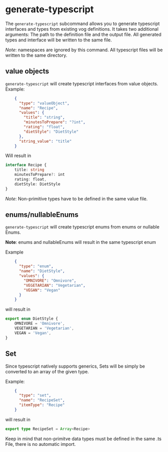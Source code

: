 # generate-typescript

The `generate-typescript` subcommand allows you to generate typescript interfaces and types from existing vog definitions.
It takes two additional arguments: The path to the definition file and the output file. All generated types and interface
will be written to the same file.

*Note*: namespaces are ignored by this command. All typescript files will be written to the same directory.

## value objects

`generate-typescript` will create typescript interfaces from value objects. Example:

```json
    {
      "type": "valueObject",
      "name": "Recipe",
      "values": {
        "title": "string",
        "minutesToPrepare": "?int",
        "rating": "float",
        "dietStyle": "DietStyle"
      },
      "string_value": "title"
    }
```

Will result in

```typescript
interface Recipe {
    title: string
    minutesToPrepare?: int
    rating: float,
    dietStyle: DietStyle
}
```

*Note*: Non-primitive types have to be defined in the same value file. 

## enums/nullableEnums

`generate-typescript` will create typescript enums from enums or nullable Enums. 

**Note**: enums and nullableEnums will result in the same typescript enum

Example

```json
    {
      "type": "enum",
      "name": "DietStyle",
      "values": {
        "OMNIVORE": "Omnivore",
        "VEGETARIAN": "Vegetarian",
        "VEGAN": "Vegan"
      }
    }
```

will result in 

```ts 
export enum DietStyle {
	OMNIVORE = 'Omnivore',
	VEGETARIAN = 'Vegetarian',
	VEGAN = 'Vegan',
}
```

## Set 

Since typescript natively supports generics, Sets will be simply be converted to an array of the given type.

Example: 

```json
    {
      "type": "set",
      "name": "RecipeSet",
      "itemType": "Recipe"
    }
```

will result in

``` ts
export type RecipeSet = Array<Recipe>
```

Keep in mind that non-primitve data types must be defined in the same .ts File, there is no automatic import.